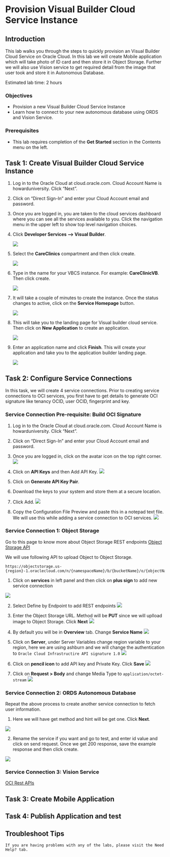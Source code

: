<!-- Updated June 15, 2022 -->

# Provision Visual Builder Cloud Service Instance

## Introduction

This lab walks you through the steps to quickly provision an Visual Builder Cloud Service on Oracle Cloud. In this lab we will create Mobile application which will take photo of ID card and then store it in Object Storage. Further we will also use Vision service to get required detail from the image that user took and store it in Autonomous Database.

Estimated lab time: 2 hours

### Objectives

- Provision a new Visual Builder Cloud Service Instance
- Learn how to connect to your new autonomous database using ORDS and Vision Service.

### Prerequisites

- This lab requires completion of the **Get Started** section in the Contents menu on the left.

## Task 1: Create Visual Builder Cloud Service Instance

1. Log in to the Oracle Cloud at cloud.oracle.com. Cloud Account Name is howarduniversity. Click “Next”.
2. Click on “Direct Sign-In” and enter your Cloud Account email and password.
3. Once you are logged in, you are taken to the cloud services dashboard where you can see all the services available to you. Click the navigation menu in the upper left to show top level navigation choices.
4. Click **Developer Services --> Visual Builder**.

   ![](images/1.png " ")

5. Select the **CareClinics** compartment and then click create.

   ![](images/2.png " ")

6. Type in the name for your VBCS instance. For example: **CareClinicVB**. Then click create.

   ![](images/3.png " ")

7. It will take a couple of minutes to create the instance. Once the status changes to active, click on the **Service Homepage** button.

   ![](images/4.png " ")

8. This will take you to the landing page for Visual builder cloud service. Then click on **New Application** to create an application.

   ![](images/5.png " ")

9. Enter an application name and click **Finish**. This will create your application and take you to the application builder landing page.

   ![](images/6.png " ")

## Task 2: Configure Service Connections

In this task, we will create 4 service connections. Prior to creating service connections to OCI services, you first have to get details to generate OCI signature like tenancy OCID, user OCID, fingerprint and key.

### Service Connection Pre-requisite: Build OCI Signature

1. Log in to the Oracle Cloud at cloud.oracle.com. Cloud Account Name is howarduniversity. Click “Next”.
2. Click on “Direct Sign-In” and enter your Cloud Account email and password.
3. Once you are logged in, click on the avatar icon on the top right corner.
   ![](images/8.png " ")

4. Click on **API Keys** and then Add API Key.
   ![](images/9.png " ")

5. Click on **Generate API Key Pair**.
6. Download the keys to your system and store them at a secure location.
7. Click Add.
   ![](images/10.png " ")

8. Copy the Configuration File Preview and paste this in a notepad text file. We will use this while adding a service connection to OCI services.
   ![](images/11.png " ")

### Service Connection 1: Object Storage

Go to this page to know more about Object Storage REST endpoints [Object Storage API](https://docs.oracle.com/en-us/iaas/api/#/en/objectstorage/20160918/Object/PutObject)

We will use following API to upload Object to Object Storage.

```copy
https://objectstorage.us-{region}-1.oraclecloud.com/n/{namespaceName}/b/{bucketName}/o/{objectName}
```

1. Click on **services** in left panel and then click on **plus sign** to add new service connection

![](images/7.png " ")

2. Select Define by Endpoint to add REST endpoints
   ![](images/12.png " ")

3. Enter the Object Storage URL. Method will be **PUT** since we will uplload image to Object Storage. Click **Next**
   ![](images/13.png " ")

4. By default you will be in **Overview** tab. Change **Service Name**
   ![](images/14.png " ")

5. Click on **Server**, under Server Variables change region variable to your region, here we are using ashburn and we will change the authentication to `Oracle Cloud Infrastructire API signature 1.0`
   ![](images/15.png " ")

6. Click on **pencil icon** to add API key and Private Key. Click **Save**
   ![](images/16.png " ")

7. Click on **Request > Body** and change Media Type to `application/octet-stream`
   ![](images/17.png " ")

### Service Connection 2: ORDS Autonomous Database

Repeat the above process to create another service connection to fetch user information.

1. Here we will have get method and hint will be get one. Click **Next**.

![](images/18.png " ")

2. Rename the service if you want and go to test, and enter id value and click on send request. Once we get 200 response, save the example response and then click create.

![](images/19.png " ")

### Service Connection 3: Vision Service

[OCI Rest APIs](https://docs.oracle.com/en-us/iaas/api/)

## Task 3: Create Mobile Application

## Task 4: Publish Application and test

## Troubleshoot Tips

    If you are having problems with any of the labs, please visit the Need Help? tab.
